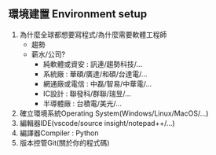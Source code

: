 ## 環境建置 Environment setup
1. 為什麼全球都想要寫程式/為什麼需要軟體工程師
    - 趨勢
    - 薪水/公司?
        - 純軟體或資安 : 訊連/趨勢科技/...
        - 系統廠 : 華碩/廣達/和碩/台達電/...
        - 網通廠或電信 : 中磊/智易/中華電/...
        - IC設計 : 聯發科/群聯/瑞昱/...
        - 半導體廠 : 台積電/美光/...
2. 確立環境系統Operating System(Windows/Linux/MacOS/...)
3. 編輯器IDE(vscode/source insight/notepad++/...)
4. 編譯器Compiler : Python
5. 版本控管Git(關於你的程式碼)